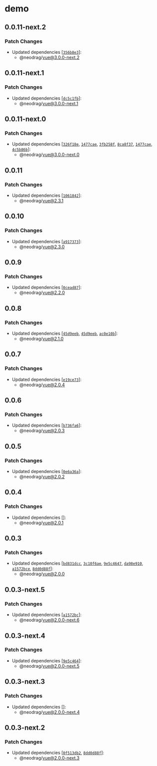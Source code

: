 # demo

## 0.0.11-next.2

### Patch Changes

- Updated dependencies [[`356b8e3`](https://github.com/PuruVJ/neodrag/commit/356b8e3c52296b46c9b98f2649320e1211142fa5)]:
  - @neodrag/vue@3.0.0-next.2

## 0.0.11-next.1

### Patch Changes

- Updated dependencies [[`dc5c1fb`](https://github.com/PuruVJ/neodrag/commit/dc5c1fbb159e60f6d1ea891cf7796d3f98e093ff)]:
  - @neodrag/vue@3.0.0-next.1

## 0.0.11-next.0

### Patch Changes

- Updated dependencies [[`326f18e`](https://github.com/PuruVJ/neodrag/commit/326f18ea389dd3b8afc4a0f919ee6fae32d60906), [`1477cae`](https://github.com/PuruVJ/neodrag/commit/1477cae4ad966898d6f89e41e7721eaaf17c1e6f), [`3fb258f`](https://github.com/PuruVJ/neodrag/commit/3fb258fed11721fb56a48732462f9b8326e8da46), [`8ca8f37`](https://github.com/PuruVJ/neodrag/commit/8ca8f379c9ead112045d6d833da9675dd0926165), [`1477cae`](https://github.com/PuruVJ/neodrag/commit/1477cae4ad966898d6f89e41e7721eaaf17c1e6f), [`4c5b86b`](https://github.com/PuruVJ/neodrag/commit/4c5b86b0c0ed461a142d4919d59e0d062da6936a)]:
  - @neodrag/vue@3.0.0-next.0

## 0.0.11

### Patch Changes

- Updated dependencies [[`1061842`](https://github.com/PuruVJ/neodrag/commit/1061842aac696335fc6c0d8e9e57c764c4a5b005)]:
  - @neodrag/vue@2.3.1

## 0.0.10

### Patch Changes

- Updated dependencies [[`a917373`](https://github.com/PuruVJ/neodrag/commit/a917373e56378ae9443f3162e428abc8c058b191)]:
  - @neodrag/vue@2.3.0

## 0.0.9

### Patch Changes

- Updated dependencies [[`0cead87`](https://github.com/PuruVJ/neodrag/commit/0cead8701f132670bd5618ceeb8fdee8e9a3ad27)]:
  - @neodrag/vue@2.2.0

## 0.0.8

### Patch Changes

- Updated dependencies [[`45d9eeb`](https://github.com/PuruVJ/neodrag/commit/45d9eeb375b18eb0530cc079613dcdc21cce81d4), [`45d9eeb`](https://github.com/PuruVJ/neodrag/commit/45d9eeb375b18eb0530cc079613dcdc21cce81d4), [`ac0e10b`](https://github.com/PuruVJ/neodrag/commit/ac0e10bf287b3577fb926d6ba585e906abeaab72)]:
  - @neodrag/vue@2.1.0

## 0.0.7

### Patch Changes

- Updated dependencies [[`e19ce73`](https://github.com/PuruVJ/neodrag/commit/e19ce732a9494dc3eb05e0c8702cd802abc0af9a)]:
  - @neodrag/vue@2.0.4

## 0.0.6

### Patch Changes

- Updated dependencies [[`b736fa6`](https://github.com/PuruVJ/neodrag/commit/b736fa689e06491e348638311900900e35342e6e)]:
  - @neodrag/vue@2.0.3

## 0.0.5

### Patch Changes

- Updated dependencies [[`0e6a36a`](https://github.com/PuruVJ/neodrag/commit/0e6a36a8ab1be01b97d8604dbc931c6e7ce4f16b)]:
  - @neodrag/vue@2.0.2

## 0.0.4

### Patch Changes

- Updated dependencies []:
  - @neodrag/vue@2.0.1

## 0.0.3

### Patch Changes

- Updated dependencies [[`bd831dcc`](https://github.com/PuruVJ/neodrag/commit/bd831dcc101d967b78505acd064cdfcde03b62ff), [`3c10f6ae`](https://github.com/PuruVJ/neodrag/commit/3c10f6ae377c3e9fc9fea963ea99204a4649806c), [`9e5c4647`](https://github.com/PuruVJ/neodrag/commit/9e5c46477c7781bc75a57944983434a0c8ceff77), [`da98e910`](https://github.com/PuruVJ/neodrag/commit/da98e910469d63e53e2462e74196bad3b90ea053), [`a1572bce`](https://github.com/PuruVJ/neodrag/commit/a1572bce5186051a5114dd580017a49fc2b3c7fc), [`8dd0d88f`](https://github.com/PuruVJ/neodrag/commit/8dd0d88ff0458c0bd6d20e3649371fdf732c9ebb)]:
  - @neodrag/vue@2.0.0

## 0.0.3-next.5

### Patch Changes

- Updated dependencies [[`a1572bc`](https://github.com/PuruVJ/neodrag/commit/a1572bce5186051a5114dd580017a49fc2b3c7fc)]:
  - @neodrag/vue@2.0.0-next.6

## 0.0.3-next.4

### Patch Changes

- Updated dependencies [[`9e5c464`](https://github.com/PuruVJ/neodrag/commit/9e5c46477c7781bc75a57944983434a0c8ceff77)]:
  - @neodrag/vue@2.0.0-next.5

## 0.0.3-next.3

### Patch Changes

- Updated dependencies []:
  - @neodrag/vue@2.0.0-next.4

## 0.0.3-next.2

### Patch Changes

- Updated dependencies [[`0f513db2`](https://github.com/PuruVJ/neodrag/commit/0f513db2c0a88ed03f0472311a03b6ae0e4f9483), [`8dd0d88f`](https://github.com/PuruVJ/neodrag/commit/8dd0d88ff0458c0bd6d20e3649371fdf732c9ebb)]:
  - @neodrag/vue@2.0.0-next.3
